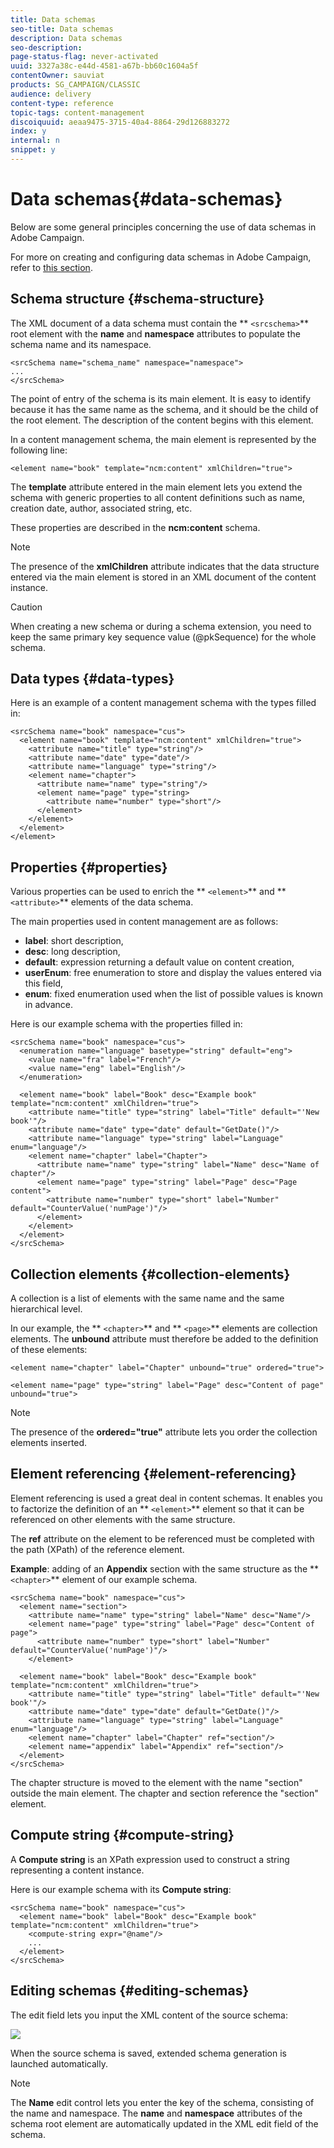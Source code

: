 ```yaml
---
title: Data schemas
seo-title: Data schemas
description: Data schemas
seo-description: 
page-status-flag: never-activated
uuid: 3327a38c-e44d-4581-a67b-bb60c1604a5f
contentOwner: sauviat
products: SG_CAMPAIGN/CLASSIC
audience: delivery
content-type: reference
topic-tags: content-management
discoiquuid: aeaa9475-3715-40a4-8864-29d126883272
index: y
internal: n
snippet: y
---
```


# Data schemas{#data-schemas}

Below are some general principles concerning the use of data schemas in Adobe Campaign.

For more on creating and configuring data schemas in Adobe Campaign, refer to [this section](https://helpx.adobe.com/campaign/classic/configuration/using/about-schema-edition.html).

## Schema structure {#schema-structure}

The XML document of a data schema must contain the ** `<srcschema>`** root element with the **name** and **namespace** attributes to populate the schema name and its namespace.

```
<srcSchema name="schema_name" namespace="namespace">
...
</srcSchema>
```

The point of entry of the schema is its main element. It is easy to identify because it has the same name as the schema, and it should be the child of the root element. The description of the content begins with this element.

In a content management schema, the main element is represented by the following line:

```
<element name="book" template="ncm:content" xmlChildren="true">
```

The **template** attribute entered in the main element lets you extend the schema with generic properties to all content definitions such as name, creation date, author, associated string, etc.

These properties are described in the **ncm:content** schema.

>[!NOTE]
>
>The presence of the **xmlChildren** attribute indicates that the data structure entered via the main element is stored in an XML document of the content instance.

>[!CAUTION]
>
>When creating a new schema or during a schema extension, you need to keep the same primary key sequence value (@pkSequence) for the whole schema.

## Data types {#data-types}

Here is an example of a content management schema with the types filled in:

```
<srcSchema name="book" namespace="cus">
  <element name="book" template="ncm:content" xmlChildren="true">
    <attribute name="title" type="string"/>
    <attribute name="date" type="date"/>
    <attribute name="language" type="string"/>
    <element name="chapter">
      <attribute name="name" type="string"/>
      <element name="page" type="string>
        <attribute name="number" type="short"/>
      </element>
    </element>
  </element>
</element>
```

## Properties {#properties}

Various properties can be used to enrich the ** `<element>`** and ** `<attribute>`** elements of the data schema.

The main properties used in content management are as follows:

* **label**: short description,
* **desc**: long description,
* **default**: expression returning a default value on content creation,
* **userEnum**: free enumeration to store and display the values entered via this field,
* **enum**: fixed enumeration used when the list of possible values is known in advance.

Here is our example schema with the properties filled in:

```
<srcSchema name="book" namespace="cus">
  <enumeration name="language" basetype="string" default="eng">    
    <value name="fra" label="French"/>    
    <value name="eng" label="English"/>   
  </enumeration>

  <element name="book" label="Book" desc="Example book" template="ncm:content" xmlChildren="true">
    <attribute name="title" type="string" label="Title" default="'New book'"/>
    <attribute name="date" type="date" default="GetDate()"/>
    <attribute name="language" type="string" label="Language" enum="language"/>
    <element name="chapter" label="Chapter">
      <attribute name="name" type="string" label="Name" desc="Name of chapter"/>
      <element name="page" type="string" label="Page" desc="Page content">
        <attribute name="number" type="short" label="Number" default="CounterValue('numPage')"/>
      </element>
    </element>
  </element>
</srcSchema>
```

## Collection elements {#collection-elements}

A collection is a list of elements with the same name and the same hierarchical level.

In our example, the ** `<chapter>`** and ** `<page>`** elements are collection elements. The **unbound** attribute must therefore be added to the definition of these elements:

```
<element name="chapter" label="Chapter" unbound="true" ordered="true">
```

```
<element name="page" type="string" label="Page" desc="Content of page" unbound="true">
```

>[!NOTE]
>
>The presence of the **ordered="true"** attribute lets you order the collection elements inserted.

## Element referencing {#element-referencing}

Element referencing is used a great deal in content schemas. It enables you to factorize the definition of an ** `<element>`** element so that it can be referenced on other elements with the same structure.

The **ref** attribute on the element to be referenced must be completed with the path (XPath) of the reference element.

**Example**: adding of an **Appendix** section with the same structure as the ** `<chapter>`** element of our example schema.

```
<srcSchema name="book" namespace="cus">
  <element name="section">
    <attribute name="name" type="string" label="Name" desc="Name"/>
    <element name="page" type="string" label="Page" desc="Content of page">
      <attribute name="number" type="short" label="Number" default="CounterValue('numPage')"/>
    </element>

  <element name="book" label="Book" desc="Example book" template="ncm:content" xmlChildren="true">
    <attribute name="title" type="string" label="Title" default="'New book'"/>
    <attribute name="date" type="date" default="GetDate()"/>
    <attribute name="language" type="string" label="Language" enum="language"/>
    <element name="chapter" label="Chapter" ref="section"/>
    <element name="appendix" label="Appendix" ref="section"/>
  </element>
</srcSchema>
```

The chapter structure is moved to the element with the name "section" outside the main element. The chapter and section reference the "section" element.

## Compute string {#compute-string}

A **Compute string** is an XPath expression used to construct a string representing a content instance.

Here is our example schema with its **Compute string**:

```
<srcSchema name="book" namespace="cus">
  <element name="book" label="Book" desc="Example book" template="ncm:content" xmlChildren="true">
    <compute-string expr="@name"/>
    ...
  </element>
</srcSchema>
```

## Editing schemas {#editing-schemas}

The edit field lets you input the XML content of the source schema:

![](assets/d_ncs_integration_schema_edition.png)

When the source schema is saved, extended schema generation is launched automatically.

>[!NOTE]
>
>The **Name** edit control lets you enter the key of the schema, consisting of the name and namespace. The **name** and **namespace** attributes of the schema root element are automatically updated in the XML edit field of the schema.

